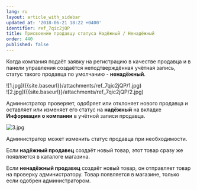 ```yaml
---
lang: ru
layout: article_with_sidebar
updated_at: '2018-06-21 18:22 +0400'
identifier: ref_7qic2jQP
title: Присвоение продавцу статуса Надёжный / Ненадёжный
order: 440
published: false
---
```

Когда компания подаёт заявку на регистрацию в качестве продавца и в панели управления создаётся неподтверждённая учётная запись, статус такого продавца по умолчанию - **ненадёжный**. 

<div class="ui stackable two column grid">
  <div class="column" markdown="span">![1.jpg]({{site.baseurl}}/attachments/ref_7qic2jQP/1.jpg)
</div>
  <div class="column" markdown="span">![2.jpg]({{site.baseurl}}/attachments/ref_7qic2jQP/2.jpg)
</div>
</div>

Администратор проверяет, одобряет или отклоняет нового продавца и оставляет или изменяет его статус на **надёжный** на вкладке **Информация о компании** в учётной записи продавца.

![3.jpg]({{site.baseurl}}/attachments/ref_7qic2jQP/3.jpg)

Администратор может изменить статус продавца при необходимости.

Если **надёжный продавец** создаёт новый товар, этот товар сразу же появляется в каталоге магазина. 

Если **ненадёжный продавец** создаёт новый товар, он отправляет товар на проверку администратору. Товар появляется в магазине, только если одобрен администратором.
